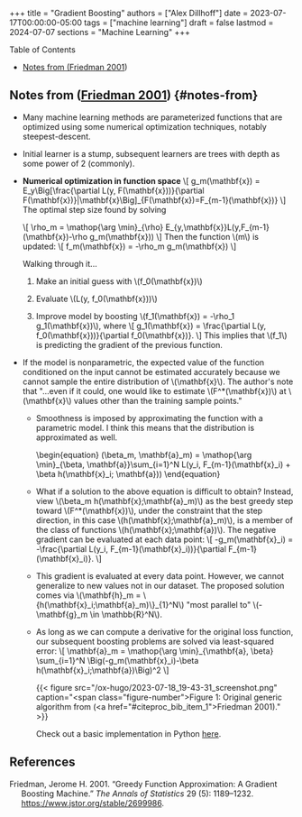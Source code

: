 +++
title = "Gradient Boosting"
authors = ["Alex Dillhoff"]
date = 2023-07-17T00:00:00-05:00
tags = ["machine learning"]
draft = false
lastmod = 2024-07-07
sections = "Machine Learning"
+++

<div class="ox-hugo-toc toc">

<div class="heading">Table of Contents</div>

- [Notes from (<a href="#citeproc_bib_item_1">Friedman 2001</a>)](#notes-from)

</div>
<!--endtoc-->



## Notes from (<a href="#citeproc_bib_item_1">Friedman 2001</a>) {#notes-from}

-   Many machine learning methods are parameterized functions that are optimized using some numerical optimization techniques, notably steepest-descent.
-   Initial learner is a stump, subsequent learners are trees with depth as some power of 2 (commonly).
-   **Numerical optimization in function space**
    \\[
      g\_m(\mathbf{x}) = E\_y\Big[\frac{\partial L(y, F(\mathbf{x}))}{\partial F(\mathbf{x})}|\mathbf{x}\Big]\_{F(\mathbf{x})=F\_{m-1}(\mathbf{x})}
      \\]
    The optimal step size found by solving

    \\[
      \rho\_m = \mathop{\arg \min}\_{\rho} E\_{y,\mathbf{x}}L(y,F\_{m-1}(\mathbf{x})-\rho g\_m(\mathbf{x}))
      \\]
    Then the function \\(m\\) is updated:
    \\[
      f\_m(\mathbf{x}) = -\rho\_m g\_m(\mathbf{x})
      \\]

    Walking through it...

    1.  Make an initial guess with \\(f\_0(\mathbf{x})\\)

    2.  Evaluate \\(L(y, f\_0(\mathbf{x}))\\)

    3.  Improve model by boosting \\(f\_1(\mathbf{x}) = -\rho\_1 g\_1(\mathbf{x})\\), where \\[ g\_1(\mathbf{x}) = \frac{\partial L(y, f\_0(\mathbf{x}))}{\partial f\_0(\mathbf{x})}. \\]
        This implies that \\(f\_1\\) is predicting the gradient of the previous function.

-   If the model is nonparametric, the expected value of the function conditioned on the input cannot be estimated accurately because we cannot sample the entire distribution of \\(\mathbf{x}\\). The author's note that "...even if it could, one would like to estimate \\(F^\*(\mathbf{x})\\) at \\(\mathbf{x}\\) values other than the training sample points."
    -   Smoothness is imposed by approximating the function with a parametric model. I think this means that the distribution is approximated as well.

        \begin{equation}
        (\beta\_m, \mathbf{a}\_m) = \mathop{\arg \min}\_{\beta, \mathbf{a}}\sum\_{i=1}^N L(y\_i, F\_{m-1}(\mathbf{x}\_i) + \beta h(\mathbf{x}\_i; \mathbf{a}))
        \end{equation}

    -   What if a solution to the above equation is difficult to obtain? Instead, view \\(\beta\_m h(\mathbf{x};\mathbf{a}\_m)\\) as the best greedy step toward \\(F^\*(\mathbf{x})\\), under the constraint that the step direction, in this case \\(h(\mathbf{x};\mathbf{a}\_m)\\), is a member of the class of functions \\(h(\mathbf{x};\mathbf{a})\\). The negative gradient can be evaluated at each data point:
        \\[
            -g\_m(\mathbf{x}\_i) = -\frac{\partial L(y\_i, F\_{m-1}(\mathbf{x}\_i))}{\partial F\_{m-1}(\mathbf{x}\_i)}.
            \\]
    -   This gradient is evaluated at every data point. However, we cannot generalize to new values not in our dataset. The proposed solution comes via \\(\mathbf{h}\_m = \\{h(\mathbf{x}\_i;\mathbf{a}\_m)\\}\_{1}^N\\) "most parallel to" \\(-\mathbf{g}\_m \in \mathbb{R}^N\\).
    -   As long as we can compute a derivative for the original loss function, our subsequent boosting problems are solved via least-squared error:
        \\[
            \mathbf{a}\_m = \mathop{\arg \min}\_{\mathbf{a}, \beta} \sum\_{i=1}^N \Big(-g\_m(\mathbf{x}\_i)-\beta h(\mathbf{x}\_i;\mathbf{a})\Big)^2
            \\]

        {{< figure src="/ox-hugo/2023-07-18_19-43-31_screenshot.png" caption="<span class=\"figure-number\">Figure 1: </span>Original generic algorithm from (<a href=\"#citeproc_bib_item_1\">Friedman 2001</a>)." >}}

        Check out a basic implementation in Python [here](<https://github.com/ajdillhoff/CSE6363/blob/main/boosting/intro_to_gradient_boosting.ipynb>).

## References

<style>.csl-entry{text-indent: -1.5em; margin-left: 1.5em;}</style><div class="csl-bib-body">
  <div class="csl-entry"><a id="citeproc_bib_item_1"></a>Friedman, Jerome H. 2001. “Greedy Function Approximation: A Gradient Boosting Machine.” <i>The Annals of Statistics</i> 29 (5): 1189–1232. <a href="https://www.jstor.org/stable/2699986">https://www.jstor.org/stable/2699986</a>.</div>
</div>
